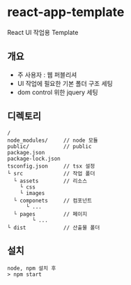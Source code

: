 # react-app-template

React UI 작업용 Template

## 개요

- 주 사용자 : 웹 퍼블리셔  
- UI 작업에 필요한 기본 폴더 구조 세팅  
- dom control 위한 jquery 세팅

## 디렉토리  
```
/
node_modules/     // node 모듈
public/           // public
package.json
package-lock.json
tsconfig.json     // tsx 설정
└ src             // 작업 폴더
  └ assets        // 리소스
    └ css
    └ images
  └ componets     // 컴포넌트
      └ ...
  └ pages         // 페이지
        └ ...
└ dist            // 산출물 폴더
```

## 설치
```
node, npm 설치 후
> npm start
```